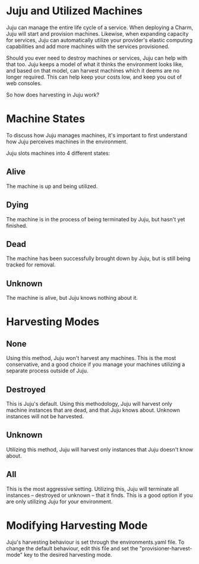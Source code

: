 # Juju and Utilized Machines

Juju can manage the entire life cycle of a service. When deploying a
Charm, Juju will start and provision machines. Likewise, when
expanding capacity for services, Juju can automatically utilize your
provider's elastic computing capabilities and add more machines with
the services provisioned.

Should you ever need to destroy machines or services, Juju can help
with that too. Juju keeps a model of what it thinks the environment
looks like, and based on that model, can harvest machines which it
deems are no longer required. This can help keep your costs low, and
keep you out of web consoles.

So how does harvesting in Juju work?

# Machine States

To discuss how Juju manages machines, it's important to first
understand how Juju perceives machines in the environment.

Juju slots machines into 4 different states:

## Alive

The machine is up and being utilized.

## Dying

The machine is in the process of being terminated by Juju, but hasn't
yet finished.

## Dead

The machine has been successfully brought down by Juju, but is still
being tracked for removal.

## Unknown

The machine is alive, but Juju knows nothing about it.

# Harvesting Modes

## None

Using this method, Juju won't harvest any machines. This is the
most conservative, and a good choice if you manage your machines
utilizing a separate process outside of Juju.

## Destroyed

This is Juju's default. Using this methodology, Juju will harvest only
machine instances that are dead, and that Juju knows about. Unknown
instances will not be harvested.

## Unknown

Utilizing this method, Juju will harvest only instances that Juju
doesn't know about.

## All

This is the most aggressive setting. Utilizing this, Juju will
terminate all instances &#x2013; destroyed or unknown &#x2013; that it
finds. This is a good option if you are only utilizing Juju for your
environment.

# Modifying Harvesting Mode

Juju's harvesting behaviour is set through the environments.yaml file.
To change the default behaviour, edit this file and set the
"provisioner-harvest-mode" key to the desired harvesting mode.
